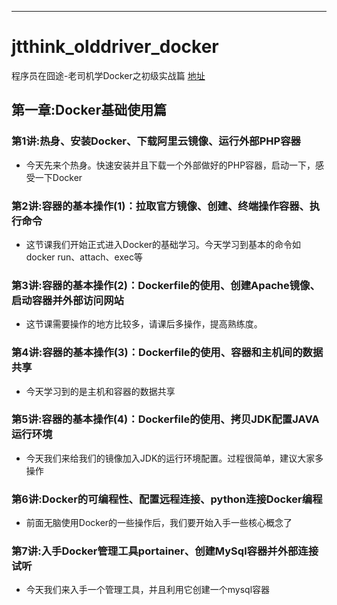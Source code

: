 
-----

# jtthink_olddriver_docker

程序员在囧途-老司机学Docker之初级实战篇 [地址](http://www.jtthink.com/course/54)

## 第一章:Docker基础使用篇

### 第1讲:热身、安装Docker、下载阿里云镜像、运行外部PHP容器
* 今天先来个热身。快速安装并且下载一个外部做好的PHP容器，启动一下，感受一下Docker

### 第2讲:容器的基本操作(1)：拉取官方镜像、创建、终端操作容器、执行命令
* 这节课我们开始正式进入Docker的基础学习。今天学习到基本的命令如docker run、attach、exec等

### 第3讲:容器的基本操作(2)：Dockerfile的使用、创建Apache镜像、启动容器并外部访问网站
* 这节课需要操作的地方比较多，请课后多操作，提高熟练度。

### 第4讲:容器的基本操作(3)：Dockerfile的使用、容器和主机间的数据共享
* 今天学习到的是主机和容器的数据共享

### 第5讲:容器的基本操作(4)：Dockerfile的使用、拷贝JDK配置JAVA运行环境
* 今天我们来给我们的镜像加入JDK的运行环境配置。过程很简单，建议大家多操作

### 第6讲:Docker的可编程性、配置远程连接、python连接Docker编程
* 前面无脑使用Docker的一些操作后，我们要开始入手一些核心概念了

### 第7讲:入手Docker管理工具portainer、创建MySql容器并外部连接 试听
* 今天我们来入手一个管理工具，并且利用它创建一个mysql容器